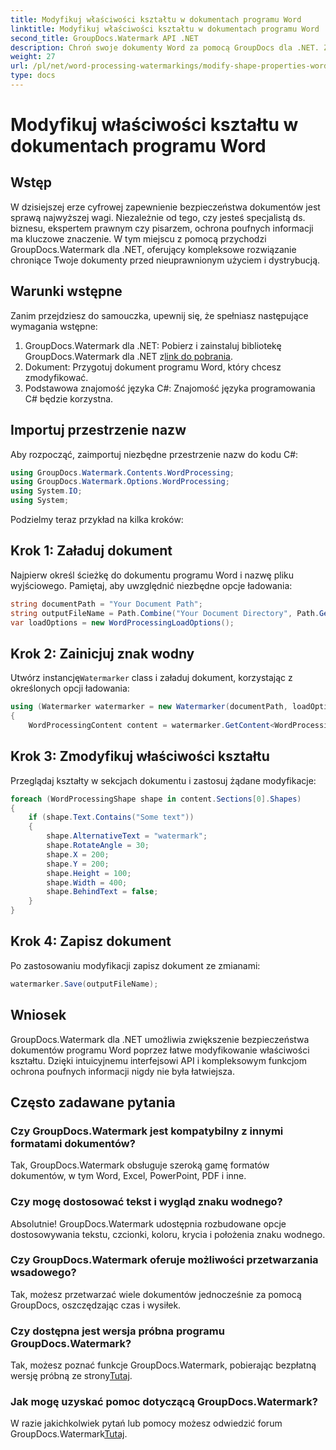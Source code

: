 ```yaml
---
title: Modyfikuj właściwości kształtu w dokumentach programu Word
linktitle: Modyfikuj właściwości kształtu w dokumentach programu Word
second_title: GroupDocs.Watermark API .NET
description: Chroń swoje dokumenty Word za pomocą GroupDocs dla .NET. Z łatwością modyfikuj właściwości kształtu, aby zwiększyć bezpieczeństwo.
weight: 27
url: /pl/net/word-processing-watermarkings/modify-shape-properties-word-docs/
type: docs
---
```

# Modyfikuj właściwości kształtu w dokumentach programu Word

## Wstęp
W dzisiejszej erze cyfrowej zapewnienie bezpieczeństwa dokumentów jest sprawą najwyższej wagi. Niezależnie od tego, czy jesteś specjalistą ds. biznesu, ekspertem prawnym czy pisarzem, ochrona poufnych informacji ma kluczowe znaczenie. W tym miejscu z pomocą przychodzi GroupDocs.Watermark dla .NET, oferujący kompleksowe rozwiązanie chroniące Twoje dokumenty przed nieuprawnionym użyciem i dystrybucją.
## Warunki wstępne
Zanim przejdziesz do samouczka, upewnij się, że spełniasz następujące wymagania wstępne:
1.  GroupDocs.Watermark dla .NET: Pobierz i zainstaluj bibliotekę GroupDocs.Watermark dla .NET z[link do pobrania](https://releases.groupdocs.com/Watermark/net/).
2. Dokument: Przygotuj dokument programu Word, który chcesz zmodyfikować.
3. Podstawowa znajomość języka C#: Znajomość języka programowania C# będzie korzystna.

## Importuj przestrzenie nazw
Aby rozpocząć, zaimportuj niezbędne przestrzenie nazw do kodu C#:
```csharp
using GroupDocs.Watermark.Contents.WordProcessing;
using GroupDocs.Watermark.Options.WordProcessing;
using System.IO;
using System;
```
Podzielmy teraz przykład na kilka kroków:
## Krok 1: Załaduj dokument
Najpierw określ ścieżkę do dokumentu programu Word i nazwę pliku wyjściowego. Pamiętaj, aby uwzględnić niezbędne opcje ładowania:
```csharp
string documentPath = "Your Document Path";
string outputFileName = Path.Combine("Your Document Directory", Path.GetFileName(documentPath));
var loadOptions = new WordProcessingLoadOptions();
```
## Krok 2: Zainicjuj znak wodny
Utwórz instancję`Watermarker` class i załaduj dokument, korzystając z określonych opcji ładowania:
```csharp
using (Watermarker watermarker = new Watermarker(documentPath, loadOptions))
{
    WordProcessingContent content = watermarker.GetContent<WordProcessingContent>();
```
## Krok 3: Zmodyfikuj właściwości kształtu
Przeglądaj kształty w sekcjach dokumentu i zastosuj żądane modyfikacje:
```csharp
foreach (WordProcessingShape shape in content.Sections[0].Shapes)
{
    if (shape.Text.Contains("Some text"))
    {
        shape.AlternativeText = "watermark";
        shape.RotateAngle = 30;
        shape.X = 200;
        shape.Y = 200;
        shape.Height = 100;
        shape.Width = 400;
        shape.BehindText = false;
    }
}
```
## Krok 4: Zapisz dokument
Po zastosowaniu modyfikacji zapisz dokument ze zmianami:
```csharp
watermarker.Save(outputFileName);
```
## Wniosek
GroupDocs.Watermark dla .NET umożliwia zwiększenie bezpieczeństwa dokumentów programu Word poprzez łatwe modyfikowanie właściwości kształtu. Dzięki intuicyjnemu interfejsowi API i kompleksowym funkcjom ochrona poufnych informacji nigdy nie była łatwiejsza.

## Często zadawane pytania
### Czy GroupDocs.Watermark jest kompatybilny z innymi formatami dokumentów?
Tak, GroupDocs.Watermark obsługuje szeroką gamę formatów dokumentów, w tym Word, Excel, PowerPoint, PDF i inne.
### Czy mogę dostosować tekst i wygląd znaku wodnego?
Absolutnie! GroupDocs.Watermark udostępnia rozbudowane opcje dostosowywania tekstu, czcionki, koloru, krycia i położenia znaku wodnego.
### Czy GroupDocs.Watermark oferuje możliwości przetwarzania wsadowego?
Tak, możesz przetwarzać wiele dokumentów jednocześnie za pomocą GroupDocs, oszczędzając czas i wysiłek.
### Czy dostępna jest wersja próbna programu GroupDocs.Watermark?
 Tak, możesz poznać funkcje GroupDocs.Watermark, pobierając bezpłatną wersję próbną ze strony[Tutaj](https://releases.groupdocs.com/).
### Jak mogę uzyskać pomoc dotyczącą GroupDocs.Watermark?
 W razie jakichkolwiek pytań lub pomocy możesz odwiedzić forum GroupDocs.Watermark[Tutaj](https://forum.groupdocs.com/c/watermark/19).